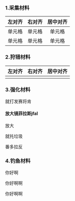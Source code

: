 

### 1.采集材料

| 左对齐 | 右对齐 | 居中对齐 |
| :----: | :----: | :------: |
| 单元格 | 单元格 |  单元格  |
| 单元格 | 单元格 |  单元格  |

### 2.狩猎材料

| 左对齐 | 右对齐 | 居中对齐 |
| ------ | ------ | -------- |
|        |        |          |

### 3.强化材料

就打发赛将肯

#### 放大镜菲拉斯jfal

放大

就扥垃圾

番多拉反

### 4.钓鱼材料

你好啊

你好啊啊

你好啊啊








